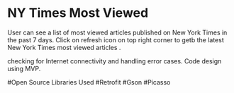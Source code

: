 # NY Times Most Viewed
 User can see a list of most viewed articles published on New York Times in the past 7 days.
 Click on refresh icon on top right corner to getb the latest New York Times most viewed articles .
 
 checking for Internet connectivity and handling error cases.
 Code design using MVP.
 
 #Open Source Libraries Used
 #Retrofit 
 #Gson
 #Picasso
 
 
 
 
 
 
